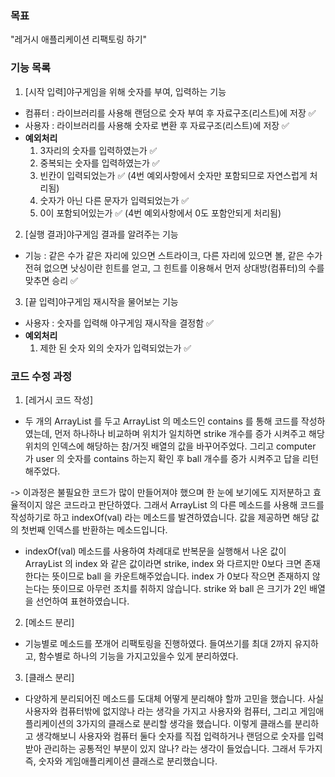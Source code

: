 ### 목표
"레거시 애플리케이션 리팩토링 하기"

### 기능 목록
1. [시작 입력]야구게임을 위해 숫자를 부여, 입력하는 기능
- 컴퓨터 : 라이브러리를 사용해 랜덤으로 숫자 부여 후 자료구조(리스트)에 저장 ✅
- 사용자 : 라이브러리를 사용해 숫자로 변환 후 자료구조(리스트)에 저장 ✅
- **예외처리**
    1. 3자리의 숫자를 입력하였는가 ✅
    2. 중복되는 숫자를 입력하였는가 ✅
    3. 빈칸이 입력되었는가 ✅ (4번 예외사항에서 숫자만 포함되므로 자연스럽게 처리됨)
    4. 숫자가 아닌 다른 문자가 입력되었는가 ✅
    5. 0이 포함되어있는가 ✅ (4번 예외사항에서 0도 포함안되게 처리됨)

2. [실행 결과]야구게임 결과를 알려주는 기능
- 기능 : 같은 수가 같은 자리에 있으면 스트라이크, 다른 자리에 있으면 볼, 같은 수가 전혀 없으면 낫싱이란 힌트를 얻고, 
그 힌트를 이용해서 먼저 상대방(컴퓨터)의 수를 맞추면 승리 ✅

3. [끝 입력]야구게임 재시작을 물어보는 기능
- 사용자 : 숫자를 입력해 야구게임 재시작을 결정함 ✅
- **예외처리**
  1. 제한 된 숫자 외의 숫자가 입력되었는가 ✅

### 코드 수정 과정
1. [레거시 코드 작성]
- 두 개의 ArrayList 를 두고 ArrayList 의 메소드인 contains 를 통해 코드를 작성하였는데, 먼저 하나하나 비교하며 위치가 일치하면 strike 개수를 증가
시켜주고 해당 위치의 인덱스에 해당하는 참/거짓 배열의 값을 바꾸어주었다. 그리고 computer 가 user 의 숫자를 contains 하는지 확인 후 ball 개수를 증가
시켜주고 답을 리턴해주었다.

-> 이과정은 불필요한 코드가 많이 만들어져야 했으며 한 눈에 보기에도 지저분하고 효율적이지 않은 코드라고 판단하였다. 그래서 ArrayList 의 다른 메소드를 사용해
코드를 작성하기로 하고 indexOf(val) 라는 메소드를 발견하였습니다. 값을 제공하면 해당 값의 첫번째 인덱스를 반환하는 메소드입니다.

- indexOf(val) 메소드를 사용하여 차례대로 반복문을 실행해서 나온 값이 ArrayList 의 index 와 같은 값이라면 strike, index 와 다르지만 0보다 크면
존재한다는 뜻이므로 ball 을 카운트해주었습니다. index 가 0보다 작으면 존재하지 않는다는 뜻이므로 아무런 조치를 취하지 않습니다. 
strike 와 ball 은 크기가 2인 배열을 선언하여 표현하였습니다.

2. [메소드 분리]
- 기능별로 메소드를 쪼개어 리팩토링을 진행하였다. 들여쓰기를 최대 2까지 유지하고, 함수별로 하나의 기능을 가지고있을수 있게
분리하였다. 

3. [클래스 분리]
- 다양하게 분리되어진 메소드를 도대체 어떻게 분리해야 할까 고민을 했습니다. 사실 사용자와 컴퓨터밖에 없지않나
라는 생각을 가지고 사용자와 컴퓨터, 그리고 게임애플리케이션의 3가지의 클래스로 분리할 생각을 했습니다. 
이렇게 클래스를 분리하고 생각해보니 사용자와 컴퓨터 둘다 숫자를 직접 입력하거나 랜덤으로 숫자를 입력받아 관리하는 
공통적인 부분이 있지 않나? 라는 생각이 들었습니다. 그래서 두가지 즉, 숫자와 게임애플리케이션 클래스로 분리했습니다.

